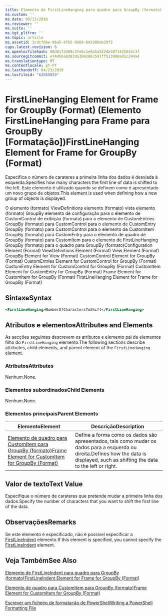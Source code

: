 ```yaml
---
title: Elemento de FirstLineHanging para quadro para GroupBy (formato) | Documentos da Microsoft
ms.custom: ''
ms.date: 09/13/2016
ms.reviewer: ''
ms.suite: ''
ms.tgt_pltfrm: ''
ms.topic: article
ms.assetid: 1cdcf66e-96a5-47b5-9269-b4330bde29f2
caps.latest.revision: 6
ms.openlocfilehash: 08db1f2d89c3fe6c1e9a5a522de3071425042c3f
ms.sourcegitcommit: e7445ba8203da304286c591ff513900ad1c244a4
ms.translationtype: MT
ms.contentlocale: pt-PT
ms.lasthandoff: 04/23/2019
ms.locfileid: "62065839"
---
```

# <a name="firstlinehanging-element-for-frame-for-groupby-format"></a><span data-ttu-id="86fe4-102">FirstLineHanging Element for Frame for GroupBy (Format) (Elemento FirstLineHanging para Frame para GroupBy [Formatação])</span><span class="sxs-lookup"><span data-stu-id="86fe4-102">FirstLineHanging Element for Frame for GroupBy (Format)</span></span>

<span data-ttu-id="86fe4-103">Especifica o número de carateres a primeira linha dos dados é desviada à esquerda.</span><span class="sxs-lookup"><span data-stu-id="86fe4-103">Specifies how many characters the first line of data is shifted to the left.</span></span> <span data-ttu-id="86fe4-104">Este elemento é utilizado quando se definem como é apresentado um novo grupo de objetos.</span><span class="sxs-lookup"><span data-stu-id="86fe4-104">This element is used when defining how a new group of objects is displayed.</span></span>

<span data-ttu-id="86fe4-105">O elemento (formato) ViewDefinitions elemento (formato) vista elemento (formato) GroupBy elemento de configuração para o elemento de CustomControl de exibição (formato) para o elemento de CustomEntries GroupBy (formato) para CustomControl para o elemento de CustomEntry GroupBy (formato) para CustomControl para o elemento de CustomItem GroupBy (formato) para CustomEntry para o elemento de quadro de GroupBy (formato) para CustomItem para o elemento de FirstLineHanging GroupBy (formato) para o quadro para GroupBy (formato)</span><span class="sxs-lookup"><span data-stu-id="86fe4-105">Configuration Element (Format) ViewDefinitions Element (Format) View Element (Format) GroupBy Element for View (Format) CustomControl Element for GroupBy (Format) CustomEntries Element for CustomControl for GroupBy (Format) CustomEntry Element for CustomControl for GroupBy (Format) CustomItem Element for CustomEntry for GroupBy (Format) Frame Element for CustomItem for GroupBy (Format) FirstLineHanging Element for Frame for GroupBy (Format)</span></span>

## <a name="syntax"></a><span data-ttu-id="86fe4-106">Sintaxe</span><span class="sxs-lookup"><span data-stu-id="86fe4-106">Syntax</span></span>

```xml
<FirstLineHanging>NumberOfCharactersToShift</FirstLineHanging>
```

## <a name="attributes-and-elements"></a><span data-ttu-id="86fe4-107">Atributos e elementos</span><span class="sxs-lookup"><span data-stu-id="86fe4-107">Attributes and Elements</span></span>

<span data-ttu-id="86fe4-108">As secções seguintes descrevem os atributos e elemento pai de elementos filho do `FirstLineHanging` elemento.</span><span class="sxs-lookup"><span data-stu-id="86fe4-108">The following sections describe attributes, child elements, and parent element of the `FirstLineHanging` element.</span></span>

### <a name="attributes"></a><span data-ttu-id="86fe4-109">Atributos</span><span class="sxs-lookup"><span data-stu-id="86fe4-109">Attributes</span></span>

<span data-ttu-id="86fe4-110">Nenhum.</span><span class="sxs-lookup"><span data-stu-id="86fe4-110">None.</span></span>

### <a name="child-elements"></a><span data-ttu-id="86fe4-111">Elementos subordinados</span><span class="sxs-lookup"><span data-stu-id="86fe4-111">Child Elements</span></span>

<span data-ttu-id="86fe4-112">Nenhum.</span><span class="sxs-lookup"><span data-stu-id="86fe4-112">None.</span></span>

### <a name="parent-elements"></a><span data-ttu-id="86fe4-113">Elementos principais</span><span class="sxs-lookup"><span data-stu-id="86fe4-113">Parent Elements</span></span>

|<span data-ttu-id="86fe4-114">Elemento</span><span class="sxs-lookup"><span data-stu-id="86fe4-114">Element</span></span>|<span data-ttu-id="86fe4-115">Descrição</span><span class="sxs-lookup"><span data-stu-id="86fe4-115">Description</span></span>|
|-------------|-----------------|
|[<span data-ttu-id="86fe4-116">Elemento de quadro para CustomItem para GroupBy (formato)</span><span class="sxs-lookup"><span data-stu-id="86fe4-116">Frame Element for CustomItem for GroupBy (Format)</span></span>](./frame-element-for-customitem-for-groupby-format.md)|<span data-ttu-id="86fe4-117">Define a forma como os dados são apresentados, tais como mudar os dados para a esquerda ou direita.</span><span class="sxs-lookup"><span data-stu-id="86fe4-117">Defines how the data is displayed, such as shifting the data to the left or right.</span></span>|

## <a name="text-value"></a><span data-ttu-id="86fe4-118">Valor de texto</span><span class="sxs-lookup"><span data-stu-id="86fe4-118">Text Value</span></span>

<span data-ttu-id="86fe4-119">Especifique o número de carateres que pretende mudar a primeira linha dos dados.</span><span class="sxs-lookup"><span data-stu-id="86fe4-119">Specify the number of characters that you want to shift the first line of the data.</span></span>

## <a name="remarks"></a><span data-ttu-id="86fe4-120">Observações</span><span class="sxs-lookup"><span data-stu-id="86fe4-120">Remarks</span></span>

<span data-ttu-id="86fe4-121">Se este elemento é especificado, não é possível especificar a [FirstLineIndent](./firstlineindent-element-for-frame-for-groupby-format.md) elemento.</span><span class="sxs-lookup"><span data-stu-id="86fe4-121">If this element is specified, you cannot specify the [FirstLineIndent](./firstlineindent-element-for-frame-for-groupby-format.md) element.</span></span>

## <a name="see-also"></a><span data-ttu-id="86fe4-122">Veja Também</span><span class="sxs-lookup"><span data-stu-id="86fe4-122">See Also</span></span>

[<span data-ttu-id="86fe4-123">Elemento de FirstLineIndent para quadro para GroupBy (formato)</span><span class="sxs-lookup"><span data-stu-id="86fe4-123">FirstLineIndent Element for Frame for GroupBy (Format)</span></span>](./firstlineindent-element-for-frame-for-groupby-format.md)

[<span data-ttu-id="86fe4-124">Elemento de quadro para CustomItem para GroupBy (formato)</span><span class="sxs-lookup"><span data-stu-id="86fe4-124">Frame Element for CustomItem for GroupBy (Format)</span></span>](./frame-element-for-customitem-for-groupby-format.md)

[<span data-ttu-id="86fe4-125">Escrever um ficheiro de formatação de PowerShell</span><span class="sxs-lookup"><span data-stu-id="86fe4-125">Writing a PowerShell Formatting File</span></span>](./writing-a-powershell-formatting-file.md)
